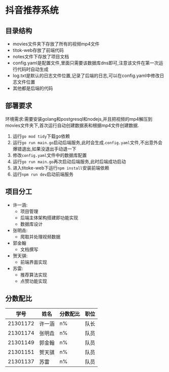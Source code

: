 # 抖音推荐系统

## 目录结构

- movies文件夹下存放了所有的视频mp4文件
- titok-web存放了前端代码
- notes文件下存放了项目文档
- config.yaml是配置文件,里面只需要该数据库dns即可,注意该文件在第一次运行代码时自动生成
- log.txt是默认的日志文件位置,记录了后端的日志,可以在config.yaml中修改日志文件位置
- 其他都是后端的代码

## 部署要求

环境需求:需要安装golang和postgresql和nodejs,并且把视频的mp4解压到movies文件夹下,首次运行自动创建数据表和根据mp4文件创建数据.

1. 运行`go mod tidy`下载go依赖
2. 运行`go run main.go`启动后端服务,此时会生成.`config.yaml`文件,不出意外会爆错退出,如果没退出手动退一下
3. 修改`config.yaml`文件中的数据库配置
4. 运行`go run main.go`再次启动后端服务,此时后端成功启动
5. 进入titoke-web下运行`npm install`安装前端依赖
6. 运行`npm run dev`启动前端服务

## 项目分工

- 许一涵:
  - 项目管理
  - 后端主体架构搭建即功能实现
  - 数据库设计
- 张明垚:
  - 爬取并处理视频数据
- 郭金翰
  - 文档撰写
- 贺天骐:
  - 前端界面实现
- 苏雷:
  - 推荐算法实现
  - 点赞功能实现

## 分数配比

|学号|姓名|分数配比|职位|
|---|---|---|---|
|21301172|许一涵|n%|队长|
|21301174|张明垚|n%|队员|
|21301149|郭金翰|n%|队员|
|21301151|贺天骐|n%|队员|
|21301137|苏雷|n%|队员|
